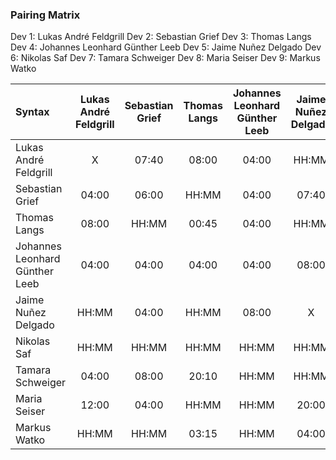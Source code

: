 ### Pairing Matrix
Dev 1: Lukas André Feldgrill
Dev 2: Sebastian Grief
Dev 3: Thomas Langs
Dev 4: Johannes Leonhard Günther Leeb
Dev 5: Jaime Nuñez Delgado
Dev 6: Nikolas Saf
Dev 7: Tamara Schweiger
Dev 8: Maria Seiser
Dev 9: Markus Watko

| Syntax      | Lukas André Feldgrill   	  | Sebastian Grief   	  | Thomas Langs   	  | Johannes Leonhard Günther Leeb   	  | Jaime Nuñez Delgado   	  | Nikolas Saf   	  | Tamara Schweiger   	  | Maria Seiser   	  | Markus Watko       |
| :---        |    :----:   |    :----:   |    :----:   |    :----:   |    :----:   |    :----:   |    :----:   |    :----:   |    :----:   |
| Lukas André Feldgrill       | X           | 07:40       | 08:00       | 04:00       | HH:MM       | HH:MM       | 04:00       | 12:00       | HH:MM       |
| Sebastian Grief       | 04:00       | 06:00           | HH:MM       | 04:00       | 07:40       | HH:MM       | 08:00       | 04:00       | HH:MM       |
| Thomas Langs       | 08:00       | HH:MM       | 00:45           | 04:00       | HH:MM       | HH:MM       | 20:10       | HH:MM       | 03:15      |
| Johannes Leonhard Günther Leeb       | 04:00       | 04:00       | 04:00       | 04:00           | 08:00       | HH:MM       | HH:MM       | HH:MM       | HH:MM       |
| Jaime Nuñez Delgado       | HH:MM       | 04:00       | HH:MM       | 08:00       | X           | HH:MM       | HH:MM       | 20:00       |04:00       |
| Nikolas Saf       | HH:MM       | HH:MM       | HH:MM       | HH:MM       | HH:MM       | 04:00           | 05:20       | HH:MM       | 25:45       |
| Tamara Schweiger       | 04:00       | 08:00       | 20:10     | HH:MM       | HH:MM       | 05:20      | X           | HH:MM       | HH:MM       |
| Maria Seiser       | 12:00       | 04:00       | HH:MM       | HH:MM       | 20:00       | HH:MM       | HH:MM       | X           | HH:MM       |
| Markus Watko       | HH:MM       | HH:MM       | 03:15       | HH:MM       | 04:00       | 25:45       | HH:MM       | HH:MM       | X           |
